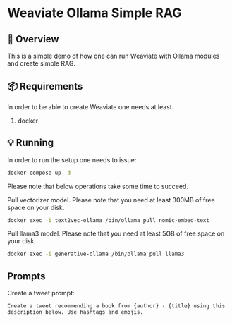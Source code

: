# Weaviate Ollama Simple RAG

🎯 Overview
-----------

This is a simple demo of how one can run Weaviate with Ollama modules and create simple RAG.

📦 Requirements
----------------

In order to be able to create Weaviate one needs at least.

1. docker

💡 Running
----------

In order to run the setup one needs to issue:

```sh
docker compose up -d
```

Please note that below operations take some time to succeed.

Pull vectorizer model. Please note that you need at least 300MB of free space on your disk.

```sh
docker exec -i text2vec-ollama /bin/ollama pull nomic-embed-text
```

Pull llama3 model. Please note that you need at least 5GB of free space on your disk.

```sh
docker exec -i generative-ollama /bin/ollama pull llama3
```

Prompts
---------

Create a tweet prompt:

```
Create a tweet recommending a book from {author} - {title} using this description below. Use hashtags and emojis.
```
